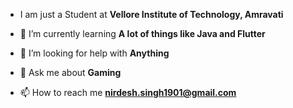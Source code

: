 - I am just a Student at **Vellore Institute of Technology, Amravati**

- 🌱 I’m currently learning **A lot of things like Java and Flutter**

- 🤝 I’m looking for help with **Anything**

- 💬 Ask me about **Gaming**

- 📫 How to reach me **nirdesh.singh1901@gmail.com**





